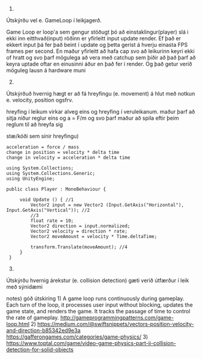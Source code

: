 1)

Útskýrðu vel e. GameLoop í leikjagerð.

Game Loop er loop'a sem gengur stöðugt þó að einstaklingur(player)
slá i ekki inn eitthvað(input) röðinn er yfirleitt input update render.
Ef það er ekkert input þá fer það beint í update og þetta gerist á hverju einasta 
FPS frames per second. En maður yfirleitt að hafa cap svo að leikurinn keyri ekki 
of hratt og svo þarf mögulega að vera með catchup sem þíðir að það þarf að keyra
uptade oftar en einusinni áður en það fer í render. Og það getur verið möguleg 
lausn á hardware muni

2)

Útskýrðuð hvernig hægt er að fá hreyfingu (e. movement) á hlut með notkun e. velocity,
position ogsfrv. 

hreyfing í leikum virkar alveg eins og hreyfing í veruleikanum. maður þarf að 
sitja niður reglur eins og a = F/m og svo þarf maður að spila eftir þeim reglum
 til að hreyfa sig

stæ/kóði sem sínir hreyfingu)

    acceleration = force / mass
    change in position = velocity * delta time
    change in velocity = acceleration * delta time
	
    using System.Collections;
	using System.Collections.Generic;
	using UnityEngine;
 
	public class Player : MonoBehaviour {
	 
		 void Update () { //1
			 Vector2 input = new Vector2 (Input.GetAxis("Horizontal"), Input.GetAxis("Vertical")); //2
			 //3 
			 float rate = 10;
			 Vector2 direction = input.normalized;
			 Vector2 velocity = direction * rate;
			 Vector2 moveAmount = velocity * Time.deltaTime;
	 
			 transform.Translate(moveAmount); //4
		 }
	 }
	 
3)

Útskýrðu hvernig árekstur (e. collision detection) gæti verið útfærður í leik með
sýnidæmi





notes)
góð útskiring 1)
A game loop runs continuously during gameplay. 
Each turn of the loop, it processes user input without 
blocking, updates the game state, and renders the game. 
It tracks the passage of time to control the rate of gameplay.
http://gameprogrammingpatterns.com/game-loop.html
2)
https://medium.com/@swiftsnippets/vectors-position-velocity-and-direction-b85342ed9e3a
https://gafferongames.com/categories/game-physics/
3)
https://www.toptal.com/game/video-game-physics-part-ii-collision-detection-for-solid-objects
